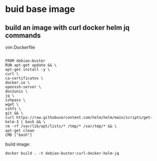 # buid base image

## build an image with curl docker helm jq commands

vim Dockerfile
```

FROM debian:buster
RUN apt-get update && \
apt-get install -y \
curl \
ca-certificates \
docker.io \
openssh-server \
dos2unix \
jq \
sshpass \
wget \
sshfs \
git && \
curl https://raw.githubusercontent.com/helm/helm/main/scripts/get-helm-3 | bash && \
rm -rf /var/lib/apt/lists/* /tmp/* /var/tmp/* && \
apt-get clean
CMD ["bash"]
```

build image:
```
docker build . -t debian-buster:curl-docker-helm-jq
```